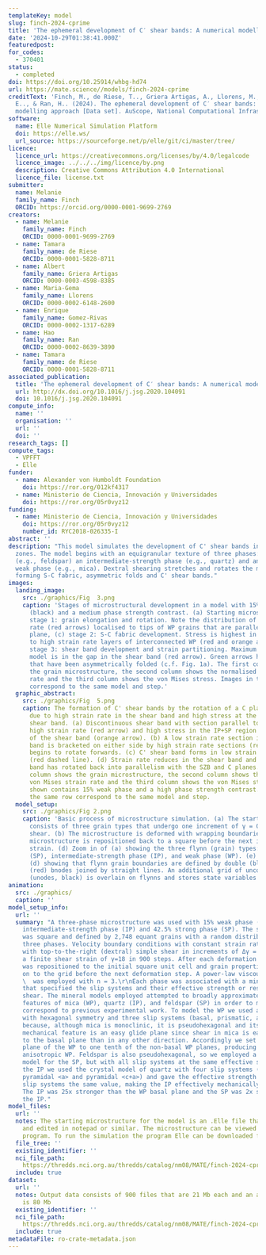 ```yaml
---
templateKey: model
slug: finch-2024-cprime
title: 'The ephemeral development of C′ shear bands: A numerical modelling approach'
date: '2024-10-29T01:38:41.000Z'
featuredpost:
for_codes:
  - 370401
status:
  - completed
doi: https://doi.org/10.25914/whbg-hd74
url: https://mate.science//models/finch-2024-cprime
creditText: 'Finch, M., de Riese, T.., Griera Artigas, A., Llorens, M., Gomez-Rivas,
  E.., & Ran, H.. (2024). The ephemeral development of C′ shear bands: A numerical
  modelling approach [Data set]. AuScope, National Computational Infrastructure. https://doi.org/whbg-hd74'
software:
  name: Elle Numerical Simulation Platform
  doi: https://elle.ws/
  url_source: https://sourceforge.net/p/elle/git/ci/master/tree/
licence:
  licence_url: https://creativecommons.org/licenses/by/4.0/legalcode
  licence_image: ../../../img/licence/by.png
  description: Creative Commons Attribution 4.0 International
  licence_file: license.txt
submitter:
  name: Melanie
  family_name: Finch
  ORCID: https://orcid.org/0000-0001-9699-2769
creators:
  - name: Melanie
    family_name: Finch
    ORCID: 0000-0001-9699-2769
  - name: Tamara
    family_name: de Riese
    ORCID: 0000-0001-5828-8711
  - name: Albert
    family_name: Griera Artigas
    ORCID: 0000-0003-4598-8385
  - name: Maria-Gema
    family_name: Llorens
    ORCID: 0000-0002-6148-2600
  - name: Enrique
    family_name: Gomez-Rivas
    ORCID: 0000-0002-1317-6289
  - name: Hao
    family_name: Ran
    ORCID: 0000-0002-8639-3890
  - name: Tamara
    family_name: de Riese
    ORCID: 0000-0001-5828-8711
associated_publication:
  title: 'The ephemeral development of C′ shear bands: A numerical modelling approach'
  url: http://dx.doi.org/10.1016/j.jsg.2020.104091
  doi: 10.1016/j.jsg.2020.104091
compute_info:
  name: ''
  organisation: ''
  url: ''
  doi: ''
research_tags: []
compute_tags:
  - VPFFT
  - Elle
funder:
  - name: Alexander von Humboldt Foundation
    doi: https://ror.org/012kf4317
  - name: Ministerio de Ciencia, Innovación y Universidades
    doi: https://ror.org/05r0vyz12
funding:
  - name: Ministerio de Ciencia, Innovación y Universidades
    doi: https://ror.org/05r0vyz12
    number_id: RYC2018-026335-I
abstract: ''
description: "This model simulates the development of C' shear bands in ductile shear
  zones. The model begins with an equigranular texture of three phases: a strong phase
  (e.g., feldspar) an intermediate-strength phase (e.g., quartz) and an anisotropic
  weak phase (e.g., mica). Dextral shearing stretches and rotates the microstructure,
  forming S-C fabric, asymmetric folds and C' shear bands."
images:
  landing_image:
    src: ./graphics/Fig  3.png
    caption: 'Stages of microstructural development in a model with 15% weak phase
      (black) and a medium phase strength contrast. (a) Starting microstructure, (b)
      stage 1: grain elongation and rotation. Note the distribution of maximum strain
      rate (red arrows) localised to tips of WP grains that are parallel to the C
      plane, (c) stage 2: S-C fabric development. Stress is highest in the IP+SP adjacent
      to high strain rate layers of interconnected WP (red and orange arrows). (d)
      stage 3: shear band development and strain partitioning. Maximum stress in the
      model is in the gap in the shear band (red arrow). Green arrows highlight areas
      that have been asymmetrically folded (c.f. Fig. 1a). The first column shows
      the grain microstructure, the second column shows the normalised von Mises strain
      rate and the third column shows the von Mises stress. Images in the same row
      correspond to the same model and step.'
  graphic_abstract:
    src: ./graphics/Fig  5.png
    caption: The formation of C' shear bands by the rotation of a C plane forwards
      due to high strain rate in the shear band and high stress at the tip of the
      shear band. (a) Discontinuous shear band with section parallel to the SZB at
      high strain rate (red arrow) and high stress in the IP+SP region at the end
      of the shear band (orange arrow). (b) A low strain rate section in the shear
      band is bracketed on either side by high strain rate sections (red arrows) and
      begins to rotate forwards. (c) C' shear band forms in low strain rate section
      (red dashed line). (d) Strain rate reduces in the shear band and the C' shear
      band has rotated back into parallelism with the SZB and C planes. The first
      column shows the grain microstructure, the second column shows the normalised
      von Mises strain rate and the third column shows the von Mises stress. Model
      shown contains 15% weak phase and a high phase strength contrast. Images in
      the same row correspond to the same model and step.
  model_setup:
    src: ./graphics/Fig 2.png
    caption: 'Basic process of microstructure simulation. (a) The starting microstructure
      consists of three grain types that undergo one increment of γ = 0.02 dextral
      shear. (b) The microstructure is deformed with wrapping boundaries. (c) The
      microstructure is repositioned back to a square before the next increment of
      strain. (d) Zoom in of (a) showing the three flynn (grain) types: strong phase
      (SP), intermediate-strength phase (IP), and weak phase (WP). (e) Zoom-in of
      (d) showing that flynn grain boundaries are defined by double (blue) and triple
      (red) bnodes joined by straight lines. An additional grid of unconnected nodes
      (unodes, black) is overlain on flynns and stores state variables and flynn properties.'
animation:
  src: ./graphics/
  caption: ''
model_setup_info:
  url: ''
  summary: "A three-phase microstructure was used with 15% weak phase (WP), 42.5%
    intermediate-strength phase (IP) and 42.5% strong phase (SP). The starting model
    was square and defined by 2,748 equant grains with a random distribution of the
    three phases. Velocity boundary conditions with constant strain rate were applied
    with top-to-the-right (dextral) simple shear in increments of Δγ = 0.02, up to
    a finite shear strain of γ=18 in 900 steps. After each deformation step, the model
    was repositioned to the initial square unit cell and grain properties mapped back
    on to the grid before the next deformation step. A power-law viscous rheology\
    \  was employed with n = 3.\r\nEach phase was associated with a mineral model
    that specified the slip systems and their effective strength or resistance to
    shear. The mineral models employed attempted to broadly approximate the most important
    features of mica (WP), quartz (IP), and feldspar (SP) in order to more closely
    correspond to previous experimental work. To model the WP we used a mineral model
    with hexagonal symmetry and three slip systems (basal, prismatic, and pyramidal)
    because, although mica is monoclinic, it is pseudohexagonal and its most important
    mechanical feature is an easy glide plane since shear in mica is easier parallel
    to the basal plane than in any other direction. Accordingly we set  the basal
    plane of the WP to one tenth of the non-basal WP planes, producing a mechanically
    anisotropic WP. Feldspar is also pseudohexagonal, so we employed a hexagonal mineral
    model for the SP, but with all slip systems at the same effective strength. For
    the IP we used the crystal model of quartz with four slip systems (basal, prismatic,
    pyramidal <a> and pyramidal <c+a>) and gave the effective strength of all four
    slip systems the same value, making the IP effectively mechanically isotropic.
    The IP was 25x stronger than the WP basal plane and the SP was 2x stronger than
    the IP."
model_files:
  url: ''
  notes: The starting microstructure for the model is an .Elle file that can be viewed
    and edited in notepad or similar. The microstructure can be viewed with the showelle
    program. To run the simulation the program Elle can be downloaded from elle.ws.
  file_tree: ''
  existing_identifier: ''
  nci_file_path: 
    https://thredds.nci.org.au/thredds/catalog/nm08/MATE/finch-2024-cprime/catalog.html
  include: true
dataset:
  url: ''
  notes: Output data consists of 900 files that are 21 Mb each and an avi movie that
    is 80 Mb
  existing_identifier: ''
  nci_file_path: 
    https://thredds.nci.org.au/thredds/catalog/nm08/MATE/finch-2024-cprime/catalog.html
  include: true
metadataFile: ro-crate-metadata.json
---
```

